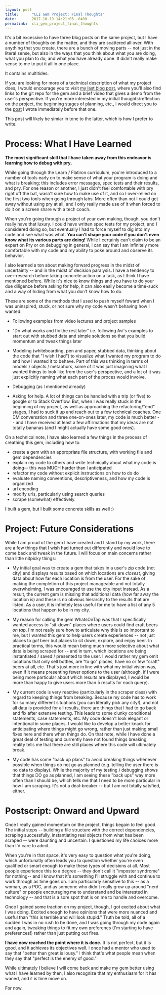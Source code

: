 ```yaml
---
layout: post
title:      "CLI Gem Project: Final Thoughts"
date:       2017-10-19 14:21:03 -0400
permalink:  cli_gem_project_final_thoughts
---
```



It's a bit excessive to have three blog posts on the same project, but I have a number of thoughts on the matter, and they are scattered all over. With anything that you create, there are a bunch of moving parts -- not just in the literal sense, but also in the ways that you think about what you are doing, what you plan to do, and what you have already done. It didn't really make sense to me to put it all in one place.

It contains multitides.

If you are looking for more of a technical description of what my project does, I would encourage you to visit [my last blog post](http://ddeleon.com/cli_gem_project_whats_on_tap), where you'll also find links to the git repo for the gem and a brief video that gives a demo from the user's perspective. If you're more interested in my initial thoughts/reflection on the project, the beginning stages of planning, etc., I would direct you to the [post](http://ddeleon.com/cli_gem_project_initial_thoughts) I wrote immediately before that one. 

This post will likely be simiar in tone to the latter, which is how I prefer to write. 

# Process: What I Have Learned

**The most significant skill that I have taken away from this endeavor is learning how to debug with pry.** 

While going through the Learn / Flatiron curriculum, you're introduced to a number of tools early on to make sense of what your program is doing and what is breaking; this includes error messages, spec tests and their results, and pry. For one reason or another, I just didn't feel comfortable with pry right off the bat, wasn't sure how to make use of it, and so I over-relied on the first two tools when going through labs. More often than not I could get away without using pry at all, and I only really made use of it when forced to do it on a screen share with a tech coach. 

When you're going through a project of your own making, though, you don't really have that luxury. I could have written spec tests for my project, and I considered doing so, but eventually I had to force myself to dig into my code and see what was what. **You can't shape your code if you don't even know what its various parts are doing!** While I certainly can't claim to be an expert on Pry or on debugging in general, I can say that I am infinitely more comfortable with my code and my ability to poke around and observe its behavior.

I also learned a ton about making forward progress in the midst of uncertainty -- and in the midst of decision paralysis. I have a tendency to over-research before taking concrete action on a task, as I think I have mentioned before. While it's nice to know things and you have to do your due diligence before asking for help, it can also easily become a time-suck and a way of hiding from what you don't know how to do. 

These are some of the methods that I used to push myself foward when I was uninspired, stuck, or not sure why my code wasn't behaving how I wanted:

* Following examples from video lectures and project samples

* "Do what works and fix the rest later" i.e. following Avi's examples to start out with stubbed data and simple solutions so that you build momentum and tweak things later

* Modeling (whiteboarding, pen and paper, stubbed data, thinking about the code that "I wish I had") to visualize what I wanted my program to do and how I wanted it to behave. Part of this was thinking in terms of models / objects / metaphors, some of it was just imagining what I wanted things to look like from the user's perspective, and a lot of it was just explicitly naming what each part of the proces would involve. 

* Debugging (as I mentioned already) 

* Asking for help. A lot of things can be handled with a trip (or five) to google or to Stack Overflow. But, when I was really stuck in the beginning of my project, as well as approaching the refactoring/"end" stages, I had to suck it up and reach out to a few technical coaches. One DM conversation and three one-on-ones later, my code is much better -- and I have received at least a few affirmations that my ideas are not totally bananas (and I might actually have some good ones). 


On a technical note, I have also learned a few things in the process of creathing this gem, including how to:

* create a gem with an appropriate file structure, with working file and gem dependencies
* explain my code to others and write technically about what my code is doing-- this was MUCH harder than I anticipated
* refactor my code without explicit instructions on how to do do
* evaluate naming conventions, descriptiveness, and how my code is organized
* url encoding
* modify urls, particularly using search queries
* scrape (somewhat) effectively.

I built a gem, but I built some concrete skills as well :)

# Project: Future Considerations
While I am proud of the gem I have created and I stand by my work, there are a few things that I wish had turned out differently and would love to come back and tweak in the future. I will focus on main concerns rather than little nitpicky things:

* My initial goal was to create a gem that takes in a user's zip code (not city) and displays results based on which locations are *closest*, giving data about how far each location is from the user. For the sake of making the completion of this project manageable and not totally overwhelming, I was encouraged to use the city input instead. As a result, the current gem is missing that additional data (how far away the location is) and these is no obvious hierarchy to the results that are listed. As a user, it is infinitely less useful for me to have a list of any 5 locations that happen to be in my city.

* My reason for calling the gem WhatsOnTap was that I specifically wanted access to "sit-down" places where users could find craft beers *on tap*. I'm not really sure how to articulate why this is so important to me, but I wanted this gem to help users create experiences -- not just places to *get* beer but places to sit down, explore, and enjoy beer. In practical terms, this would mean being much more selective about what data is being scraped for -- and in turn, which locations are being instantiated / saved / presented to the user. I would rather my gem omit locations that only sell bottles, are "to go" places, have no or few "craft" beers at all, etc. That's just more in line with what my initial vision was, even if it means presenting fewer options to the user (although, if I were being more particular about which results are displayed, I would be more than happy to give users more than 5 results for each query).

* My current code is very reactive (particularly in the scraper class) with regard to keeping things from breaking. Because my code has to work for so many different situations (you can literally pick any city!), and not all data is provided for all results, there are things that I had to go back and fix after extensve testing. This leads to some clunky conditional statements, case statements, etc. My code doesn't look elegant or intentional in some places. I would like to develop a better knack for anticipating where things might go wrong, rather than just making small fixes here and there when things do. On that note, while I have done a great deal of testing and currently have not found things breaking, reality tells me that there are still places where this code will ultimately break.

* My code has some "back up plans" to avoid breaking things whenever possible when things do not go as planned (e.g. telling the user there is no data to display). While the majority of my testing / debugging shows that things DO go as planned, I am seeing these "back ups" way more often than I should be, which tells me that I need to be more particular in how I am scraping. It's not a deal-breaker -- but I am not totally satsfied, either. 

# Postscript: Onward and Upward


Once I really gained momentum on the project, things begain to feel good.  The initial steps -- building a file structure with the correct dependencies, scraping successfully, instantiating real objects from what has been scraped -- were daunting and uncertain. I questioned my life choices more than I'd care to admit. 

When you're in that space, it's very easy to question what you're doing, which unfortunatly often leads you to question whether you're even qualified or smart enough to make these types of decisions at all. Most people experience this to a degree -- they don't call it "imposter syndrome" for nothing-- and I know that it's something I'll struggle with and continue to work through as time goes on. I am particularly sensitive to this -- as a woman, as a POC, and as someone who didn't really grow up around "nerd culture" or people encouraging me to understand and be interested in technology -- and that is a sore spot that is on me to handle and overcome. 

Once I gained some traction on my project, though, I got excited about what I was doing. Excited enough to have opinions that were more nuanced and useful than "this is terrible and will look stupid." Truth be told, all of a sudden I was in no rush to be done, and I was going through my code again and again, tweaking things  to fit my own preferenes (I'm starting to have preferences!) rather than just putting out fires. 

**I have now reached the point where it is done.** It is not perfect, but it is good, and it achieves its objectives well. I once had a mentor who used to say that "better than great is lousy." I think that's what people mean when they say that 
"perfect is the enemy of good."

While ultimately I believe I will come back and make my gem better using what I have learned by then, I also recognize that my enthusiasm for it has waned, and it is time move on.

For now.




